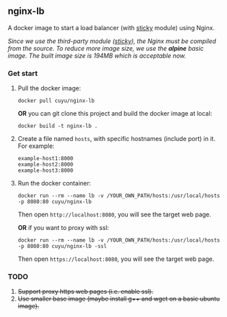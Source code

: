 ## nginx-lb

A docker image to start a load balancer (with [sticky](https://bitbucket.org/nginx-goodies/nginx-sticky-module-ng) module) using Nginx.

*Since we use the third-party module ([sticky](https://bitbucket.org/nginx-goodies/nginx-sticky-module-ng)), the Nginx must be compiled from the source. To reduce more image size, we use the **alpine** basic image. The built image size is 194MB which is acceptable now.*

### Get start

1. Pull the docker image:

   ```
   docker pull cuyu/nginx-lb
   ```


   **OR** you can git clone this project and build the docker image at local:

   ```
   docker build -t nginx-lb .
   ```

2. Create a file named `hosts`, with specific hostnames (include port) in it.
   For example:

   ```
   example-host1:8000
   example-host2:8000
   example-host3:8000
   ```

3. Run the docker container:

   ```
   docker run --rm --name lb -v /YOUR_OWN_PATH/hosts:/usr/local/hosts -p 8080:80 cuyu/nginx-lb
   ```

   Then open `http://localhost:8080`, you will see the target web page.

   **OR** if you want to proxy with ssl:

   ```
   docker run --rm --name lb -v /YOUR_OWN_PATH/hosts:/usr/local/hosts -p 8080:80 cuyu/nginx-lb -ssl
   ```

   Then open `https://localhost:8080`, you will see the target web page.

### TODO

1. ~~Support proxy https web pages (i.e. enable ssl).~~
2. ~~Use smaller base image (maybe install g++ and wget on a basic ubuntu image).~~